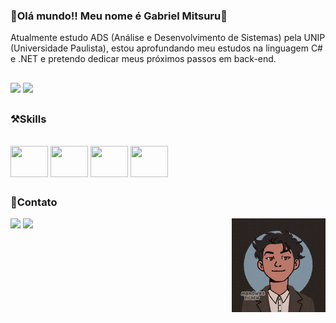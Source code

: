 ### 👋Olá mundo!! Meu nome é Gabriel Mitsuru👋

Atualmente estudo ADS (Análise e Desenvolvimento de Sistemas) pela UNIP (Universidade Paulista), estou aprofundando meu estudos na linguagem C# e .NET e pretendo dedicar meus próximos passos em back-end.

##
<div style="display": inline_block>
<img height="" width="430px" src="https://github-readme-stats.vercel.app/api?username=GabrielKameoka&theme=kacho_ga&show_icons=true"/>
<img height="" width="293px" src="https://github-readme-stats.vercel.app/api/top-langs/?username=Gabrielkameoka&theme=kacho_ga&layout=donut"/>
</div>

##

### ⚒️Skills
<div style="display": inline_block><br>
<img align="center" height="50" width="60" src="https://cdn.jsdelivr.net/gh/devicons/devicon@latest/icons/html5/html5-plain.svg" />
<img align="center" height="50" width="60" src="https://cdn.jsdelivr.net/gh/devicons/devicon@latest/icons/css3/css3-plain.svg" />
<img align="center" height="50" width="60" src="https://cdn.jsdelivr.net/gh/devicons/devicon@latest/icons/javascript/javascript-plain.svg" />
<img align="center" height="50" width="60" src="https://cdn.jsdelivr.net/gh/devicons/devicon@latest/icons/csharp/csharp-plain.svg" />

##

### 📱Contato
<div style="display": inline_block>
<a href="https://www.instagram.com/mitsorry7/" target="blank"><img src="https://img.shields.io/badge/Instagram-E4405F?style=for-the-badge&logo=instagram&logoColor=white" target="blank"></a>
<a href="https://www.linkedin.com/in/gabriel-kameoka-5014182a1/" target="blank"><img src="https://img.shields.io/badge/LinkedIn-0077B5?style=for-the-badge&logo=linkedin&logoColor=white"></a>
<img align="right" width="150px" src="./assets/img/ezgif.com-animated-gif-maker.gif">
</div>

##
##
